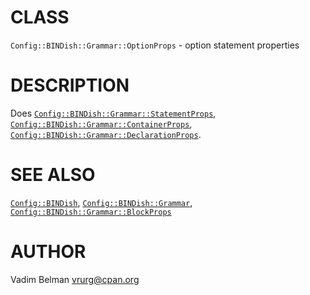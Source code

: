 CLASS
=====

`Config::BINDish::Grammar::OptionProps` - option statement properties

DESCRIPTION
===========

Does [`Config::BINDish::Grammar::StatementProps`](https://github.com/vrurg/raku-Config-BINDish/blob/v0.0.4/docs/md/Config/BINDish/Grammar/StatementProps.md), [`Config::BINDish::Grammar::ContainerProps`](https://github.com/vrurg/raku-Config-BINDish/blob/v0.0.4/docs/md/Config/BINDish/Grammar/ContainerProps.md), [`Config::BINDish::Grammar::DeclarationProps`](https://github.com/vrurg/raku-Config-BINDish/blob/v0.0.4/docs/md/Config/BINDish/Grammar/DeclarationProps.md).

SEE ALSO
========

[`Config::BINDish`](https://github.com/vrurg/raku-Config-BINDish/blob/v0.0.4/docs/md/Config/BINDish.md), [`Config::BINDish::Grammar`](https://github.com/vrurg/raku-Config-BINDish/blob/v0.0.4/docs/md/Config/BINDish/Grammar.md), [`Config::BINDish::Grammar::BlockProps`](https://github.com/vrurg/raku-Config-BINDish/blob/v0.0.4/docs/md/Config/BINDish/Grammar/BlockProps.md)

AUTHOR
======

Vadim Belman <vrurg@cpan.org>

